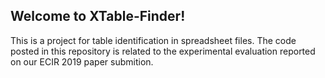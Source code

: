 ## Welcome to XTable-Finder! 

This is a project for table identification in spreadsheet files. 
The code posted in this repository is related to the experimental evaluation reported on our ECIR 2019 paper submition.
